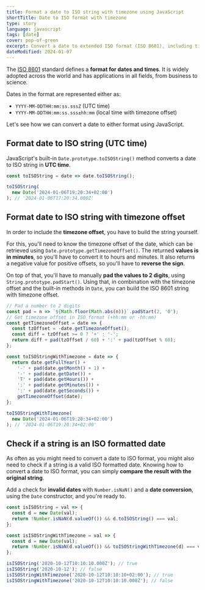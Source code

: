 ```yaml
---
title: Format a date to ISO string with timezone using JavaScript
shortTitle: Date to ISO format with timezone
type: story
language: javascript
tags: [date]
cover: pop-of-green
excerpt: Convert a date to extended ISO format (ISO 8601), including timezone offset.
dateModified: 2024-01-07
---
```


The [ISO 8601](https://en.wikipedia.org/wiki/ISO_8601) standard defines a **format for dates and times**. It is widely adopted across the world and has applications in all fields, from business to science.

Dates in the format are represented either as:

- `YYYY-MM-DDTHH:mm:ss.sssZ` (UTC time)
- `YYYY-MM-DDTHH:mm:ss.sss±hh:mm` (local time with timezone offset)

Let's see how we can convert a date to either format using JavaScript.

## Format date to ISO string (UTC time)

JavaScript's built-in `Date.prototype.toISOString()` method converts a date to ISO string in **UTC time**.

```js
const toISOString = date => date.toISOString();

toISOString(
  new Date('2024-01-06T19:20:34+02:00')
); // '2024-01-06T17:20:34.000Z'
```

## Format date to ISO string with timezone offset

In order to include the **timezone offset**, you have to build the string yourself.

For this, you'll need to know the timezone offset of the date, which can be retrieved using `Date.prototype.getTimezoneOffset()`. The returned **values is in minutes**, so you'll have to convert it to hours and minutes. It also returns a negative value for positive offsets, so you'll have to **reverse the sign**.

On top of that, you'll have to manually **pad the values to 2 digits**, using `String.prototype.padStart()`. Using that, in combination with the timezone offset and the built-in methods in `Date`, you can build the ISO 8601 string with timezone offset.

```js
// Pad a number to 2 digits
const pad = n => `${Math.floor(Math.abs(n))}`.padStart(2, '0');
// Get timezone offset in ISO format (+hh:mm or -hh:mm)
const getTimezoneOffset = date => {
  const tzOffset = -date.getTimezoneOffset();
  const diff = tzOffset >= 0 ? '+' : '-';
  return diff + pad(tzOffset / 60) + ':' + pad(tzOffset % 60);
};

const toISOStringWithTimezone = date => {
  return date.getFullYear() +
    '-' + pad(date.getMonth() + 1) +
    '-' + pad(date.getDate()) +
    'T' + pad(date.getHours()) +
    ':' + pad(date.getMinutes()) +
    ':' + pad(date.getSeconds()) +
    getTimezoneOffset(date);
};

toISOStringWithTimezone(
  new Date('2024-01-06T19:20:34+02:00')
); // '2024-01-06T19:20:34+02:00'
```

## Check if a string is an ISO formatted date

As often as you might need to convert a date to ISO format, you might also need to check if a string is a valid ISO formatted date. Knowing how to convert a date to ISO format, you can simply **compare the result with the original string**.

Add a check for **invalid dates** with `Number.isNaN()` and a **date conversion**, using the `Date` constructor, and you're ready to.

```js
const isISOString = val => {
  const d = new Date(val);
  return !Number.isNaN(d.valueOf()) && d.toISOString() === val;
};

const isISOStringWithTimezone = val => {
  const d = new Date(val);
  return !Number.isNaN(d.valueOf()) && toISOStringWithTimezone(d) === val;
};

isISOString('2020-10-12T10:10:10.000Z'); // true
isISOString('2020-10-12'); // false
isISOStringWithTimezone('2020-10-12T10:10:10+02:00'); // true
isISOStringWithTimezone('2020-10-12T10:10:10.000Z'); // false
```
